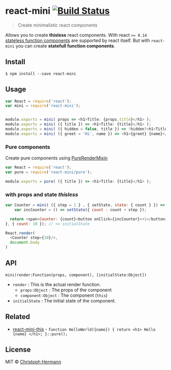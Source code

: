 # react-mini [![Build Status](https://travis-ci.org/stoeffel/react-mini.svg?branch=master)](https://travis-ci.org/stoeffel/react-mini)

> Create minimalistic react components

Allows you to create **thisless** react components. With react `>= 0.14` [stateless function components](http://facebook.github.io/react/blog/#stateless-function-components) are supported by react itself. But with `react-mini` you can create **statefull function components**.

## Install

```
$ npm install --save react-mini
```


## Usage

```js
var React = require('react');
var mini = require('react-mini');


module.exports = mini( props => <h1>Title: {props.title}</h1> );
module.exports = mini( ({ title }) => <h1>Title: {title}</h1> );
module.exports = mini( ({ hidden = false, title }) => !hidden?<h1>Title: {title}</h1>:null );
module.exports = mini( ({ greet = 'Hi', name }) => <h1>{greet} {name}</h1> );
```

### Pure components

Create pure components using [PureRenderMixin](https://facebook.github.io/react/docs/pure-render-mixin.html)

```js
var React = require('react');
var pure = require('react-mini/pure');

module.exports = pure( ({ title }) => <h1>Title: {title}</h1> );
```

### with props and state *thisless*

```js
var Counter = mini( ({ step = 1 } , { setState, state: { count } }) => { 
	var incCounter = () => setState({ count : count + step });

  return <span>Counter: {count}<button onClick={incCounter}>+1</button></span> 
}, { count: 10 }); // <= initialState

React.render(
  <Counter step={10}/>,
  document.body
)
```

## API

`mini(render:Function(props, component), [initialState:Object])`

* `render` : This is the actual render function.
  * `props:Object` : The props of the component
  * `component:Object` : The component (`this`)
* `initialState` : The initial state of the component.

## Related

* [react-mini-this][rmt] - `function HelloWorld({name}) { return <h1> Hello {name} </h1>; }::pure();`

## License

MIT © [Christoph Hermann](http://stoeffel.github.io)

[rmt]: https://github.com/stoeffel/react-mini-this
